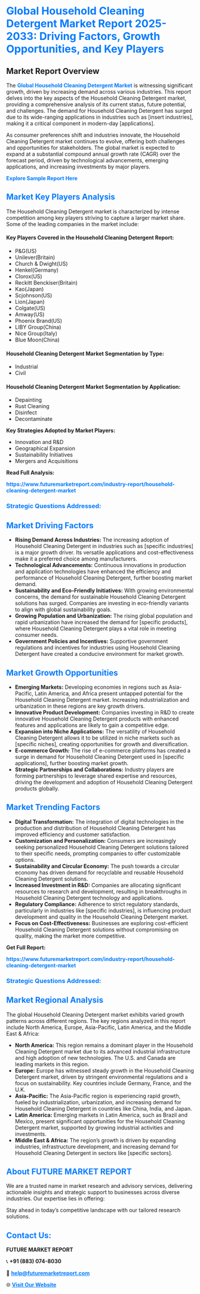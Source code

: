 <h1 style="color: #007BFF;">Global Household Cleaning Detergent Market Report 2025-2033: Driving Factors, Growth Opportunities, and Key Players</h1>

<section id="overview">
<h2>Market Report Overview</h2>
<p>The <a href="https://www.futuremarketreport.com/industry-report/household-cleaning-detergent-market" style="color: #007BFF; text-decoration: none;"><strong>Global Household Cleaning Detergent Market</strong></a> is witnessing significant growth, driven by increasing demand across various industries. This report delves into the key aspects of the Household Cleaning Detergent market, providing a comprehensive analysis of its current status, future potential, and challenges. The demand for Household Cleaning Detergent has surged due to its wide-ranging applications in industries such as [insert industries], making it a critical component in modern-day [applications].</p>
<p>As consumer preferences shift and industries innovate, the Household Cleaning Detergent market continues to evolve, offering both challenges and opportunities for stakeholders. The global market is expected to expand at a substantial compound annual growth rate (CAGR) over the forecast period, driven by technological advancements, emerging applications, and increasing investments by major players.</p>
</section>

<section id="overview">
<p><a href="https://www.futuremarketreport.com/request-sample/reportId=102868" style="color: #007BFF; text-decoration: none;"><strong>Explore Sample Report Here</strong></a></p>
</section>

<section id="key-players">
<h2 style="color: #007BFF;">Market Key Players Analysis</h2>
<p>The Household Cleaning Detergent market is characterized by intense competition among key players striving to capture a larger market share. Some of the leading companies in the market include:</p>
<h4>Key Players Covered in the Household Cleaning Detergent Report:</h4>
<ul><li>P&amp;G(US)</li><li>Unilever(Britain)</li><li>Church &amp; Dwight(US)</li><li>Henkel(Germany)</li><li>Clorox(US)</li><li>Reckitt Benckiser(Britain)</li><li>Kao(Japan)</li><li>Scjohnson(US)</li><li>Lion(Japan)</li><li>Colgate(US)</li><li>Amway(US)</li><li>Phoenix Brand(US)</li><li>LIBY Group(China)</li><li>Nice Group(Italy)</li><li>Blue Moon(China)</li></ul>
<h4>Household Cleaning Detergent Market Segmentation by Type:</h4>
<ul><li>Industrial</li><li>Civil</li></ul>

<h4>Household Cleaning Detergent Market Segmentation by Application:</h4>
<ul><li>Depainting</li><li>Rust Cleaning</li><li>Disinfect</li><li>Decontaminate</li></ul>
<p><strong>Key Strategies Adopted by Market Players:</strong></p>
<ul>
<li>Innovation and R&D</li>
<li>Geographical Expansion</li>
<li>Sustainability Initiatives</li>
<li>Mergers and Acquisitions</li>
</ul>
</section>

<section>
<p><strong>Read Full Analysis: </strong></p><a href="https://www.futuremarketreport.com/industry-report/household-cleaning-detergent-market" style="color: #007BFF; text-decoration: none;"><strong>https://www.futuremarketreport.com/industry-report/household-cleaning-detergent-market</strong></a>
<h3 style="color: #007BFF;">Strategic Questions Addressed:</h3>
</section>

<section id="driving-factors">
<h2 style="color: #007BFF;">Market Driving Factors</h2>
<ul>
<li><strong>Rising Demand Across Industries:</strong> The increasing adoption of Household Cleaning Detergent in industries such as [specific industries] is a major growth driver. Its versatile applications and cost-effectiveness make it a preferred choice among manufacturers.</li>
<li><strong>Technological Advancements:</strong> Continuous innovations in production and application technologies have enhanced the efficiency and performance of Household Cleaning Detergent, further boosting market demand.</li>
<li><strong>Sustainability and Eco-Friendly Initiatives:</strong> With growing environmental concerns, the demand for sustainable Household Cleaning Detergent solutions has surged. Companies are investing in eco-friendly variants to align with global sustainability goals.</li>
<li><strong>Growing Population and Urbanization:</strong> The rising global population and rapid urbanization have increased the demand for [specific products], where Household Cleaning Detergent plays a vital role in meeting consumer needs.</li>
<li><strong>Government Policies and Incentives:</strong> Supportive government regulations and incentives for industries using Household Cleaning Detergent have created a conducive environment for market growth.</li>
</ul>
</section>

<section id="growth-opportunities">
<h2 style="color: #007BFF;">Market Growth Opportunities</h2>
<ul>
<li><strong>Emerging Markets:</strong> Developing economies in regions such as Asia-Pacific, Latin America, and Africa present untapped potential for the Household Cleaning Detergent market. Increasing industrialization and urbanization in these regions are key growth drivers.</li>
<li><strong>Innovative Product Development:</strong> Companies investing in R&D to create innovative Household Cleaning Detergent products with enhanced features and applications are likely to gain a competitive edge.</li>
<li><strong>Expansion into Niche Applications:</strong> The versatility of Household Cleaning Detergent allows it to be utilized in niche markets such as [specific niches], creating opportunities for growth and diversification.</li>
<li><strong>E-commerce Growth:</strong> The rise of e-commerce platforms has created a surge in demand for Household Cleaning Detergent used in [specific applications], further boosting market growth.</li>
<li><strong>Strategic Partnerships and Collaborations:</strong> Industry players are forming partnerships to leverage shared expertise and resources, driving the development and adoption of Household Cleaning Detergent products globally.</li>
</ul>
</section>

<section id="trending-factors">
<h2 style="color: #007BFF;">Market Trending Factors</h2>
<ul>
<li><strong>Digital Transformation:</strong> The integration of digital technologies in the production and distribution of Household Cleaning Detergent has improved efficiency and customer satisfaction.</li>
<li><strong>Customization and Personalization:</strong> Consumers are increasingly seeking personalized Household Cleaning Detergent solutions tailored to their specific needs, prompting companies to offer customizable options.</li>
<li><strong>Sustainability and Circular Economy:</strong> The push towards a circular economy has driven demand for recyclable and reusable Household Cleaning Detergent solutions.</li>
<li><strong>Increased Investment in R&D:</strong> Companies are allocating significant resources to research and development, resulting in breakthroughs in Household Cleaning Detergent technology and applications.</li>
<li><strong>Regulatory Compliance:</strong> Adherence to strict regulatory standards, particularly in industries like [specific industries], is influencing product development and quality in the Household Cleaning Detergent market.</li>
<li><strong>Focus on Cost-Effectiveness:</strong> Businesses are exploring cost-efficient Household Cleaning Detergent solutions without compromising on quality, making the market more competitive.</li>
</ul>
</section>

<section>
<p><strong>Get Full Report: </strong></p><a href="https://www.futuremarketreport.com/industry-report/household-cleaning-detergent-market" style="color: #007BFF; text-decoration: none;"><strong>https://www.futuremarketreport.com/industry-report/household-cleaning-detergent-market</strong></a>
<h3 style="color: #007BFF;">Strategic Questions Addressed:</h3>
</section>


<section id="regional-analysis">
<h2 style="color: #007BFF;">Market Regional Analysis</h2>
<p>The global Household Cleaning Detergent market exhibits varied growth patterns across different regions. The key regions analyzed in this report include North America, Europe, Asia-Pacific, Latin America, and the Middle East & Africa:</p>
<ul>
<li><strong>North America:</strong> This region remains a dominant player in the Household Cleaning Detergent market due to its advanced industrial infrastructure and high adoption of new technologies. The U.S. and Canada are leading markets in this region.</li>
<li><strong>Europe:</strong> Europe has witnessed steady growth in the Household Cleaning Detergent market, driven by stringent environmental regulations and a focus on sustainability. Key countries include Germany, France, and the U.K.</li>
<li><strong>Asia-Pacific:</strong> The Asia-Pacific region is experiencing rapid growth, fueled by industrialization, urbanization, and increasing demand for Household Cleaning Detergent in countries like China, India, and Japan.</li>
<li><strong>Latin America:</strong> Emerging markets in Latin America, such as Brazil and Mexico, present significant opportunities for the Household Cleaning Detergent market, supported by growing industrial activities and investments.</li>
<li><strong>Middle East & Africa:</strong> The region’s growth is driven by expanding industries, infrastructure development, and increasing demand for Household Cleaning Detergent in sectors like [specific sectors].</li>
</ul>
</section>

<footer>
<h2 style="color: #007BFF;">About FUTURE MARKET REPORT</h2>
<p>We are a trusted name in market research and advisory services, delivering actionable insights and strategic support to businesses across diverse industries. Our expertise lies in offering:</p>

<p>Stay ahead in today’s competitive landscape with our tailored research solutions.</p>

<h2 style="color: #007BFF;">Contact Us:</h2>
<p><strong>FUTURE MARKET REPORT</strong></p>
<p>📞 <strong>+91 (883) 074-8030</strong></p>
<p>📧 <strong><a href="mailto:help@futuremarketreport.com" style="color: #007BFF;">help@futuremarketreport.com</a></strong></p>
<p>🌐 <strong><a href="https://www.futuremarketreport.com/" style="color: #007BFF;">Visit Our Website</a></strong></p>
</footer>